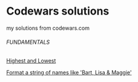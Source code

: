 # Codewars solutions
my solutions from codewars.com

###### FUNDAMENTALS
[Highest and Lowest](https://github.com/PavelLaptev/codewars/blob/master/Highest_and_Lowest.js)

[Format a string of names like 'Bart, Lisa & Maggie'](https://github.com/PavelLaptev/codewars/blob/master/Format%20a%20string%20of%20names%20like%20'Bart%2C%20Lisa%20%26%20Maggie'.js)
